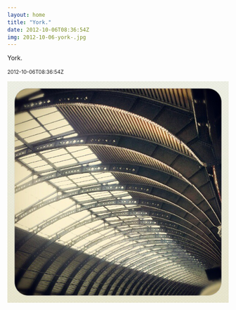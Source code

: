 ```yaml
---
layout: home
title: "York."
date: 2012-10-06T08:36:54Z
img: 2012-10-06-york-.jpg
---
```


York.

<small>2012-10-06T08:36:54Z</small>

![York.](2012-10-06-york-.jpg)

